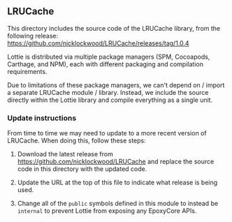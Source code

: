## LRUCache

This directory includes the source code of the LRUCache library, from the following release:
https://github.com/nicklockwood/LRUCache/releases/tag/1.0.4

Lottie is distributed via multiple package managers (SPM, Cocoapods, Carthage, and NPM),
each with different packaging and compilation requirements. 

Due to limitations of these package managers, we can't depend on / import 
a separate LRUCache module / library. Instead, we include the source
directly within the Lottie library and compile everything as a single unit.

### Update instructions

From time to time we may need to update to a more recent version of LRUCache.
When doing this, follow these steps:

 1. Download the latest release from https://github.com/nicklockwood/LRUCache
    and replace the source code in this directory with the updated code.

 2. Update the URL at the top of this file to indicate what release is being used.

 3. Change all of the `public` symbols defined in this module to instead be `internal`
    to prevent Lottie from exposing any EpoxyCore APIs.
